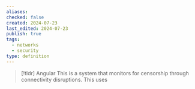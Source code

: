 ```yaml
---
aliases: 
checked: false
created: 2024-07-23
last_edited: 2024-07-23
publish: true
tags:
  - networks
  - security
type: definition
---
```

>[!tldr] Angular
>This is a system that monitors for censorship through connectivity disruptions. This uses 

